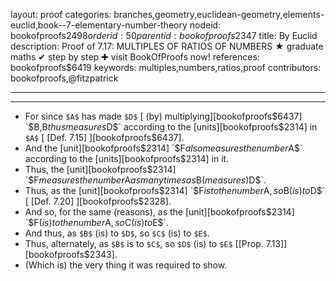layout: proof
categories: branches,geometry,euclidean-geometry,elements-euclid,book--7-elementary-number-theory
nodeid: bookofproofs$2498
orderid: 50
parentid: bookofproofs$2347
title: By Euclid
description:  Proof of 7.17: MULTIPLES OF RATIOS OF NUMBERS &#9733; graduate maths &#10004; step by step &#10010; visit BookOfProofs now!
references: bookofproofs$6419
keywords: multiples,numbers,ratios,proof
contributors: bookofproofs,@fitzpatrick

---


---



* For since `$A$` has made `$D$` [ (by) multiplying][bookofproofs$6437] `$B$`, `$B$` thus measures `$D$` according to the [units][bookofproofs$2314] in `$A$` [ [Def. 7.15] ][bookofproofs$6437].
* And the [unit][bookofproofs$2314] `$F$` also measures the number `$A$` according to the [units][bookofproofs$2314] in it.
* Thus, the [unit][bookofproofs$2314] `$F$` measures the number `$A$` as many times as `$B$` (measures) `$D$`.
* Thus, as the [unit][bookofproofs$2314] `$F$` is to the number `$A$`, so `$B$` (is) to `$D$` [ [Def. 7.20] ][bookofproofs$2328].
* And so, for the same (reasons), as the [unit][bookofproofs$2314] `$F$` (is) to the number `$A$`, so `$C$` (is) to `$E$`.
* And thus, as `$B$` (is) to `$D$`, so `$C$` (is) to `$E$`.
* Thus, alternately, as `$B$` is to `$C$`, so `$D$` (is) to `$E$` [[Prop. 7.13]][bookofproofs$2343].
* (Which is) the very thing it was required to show.
